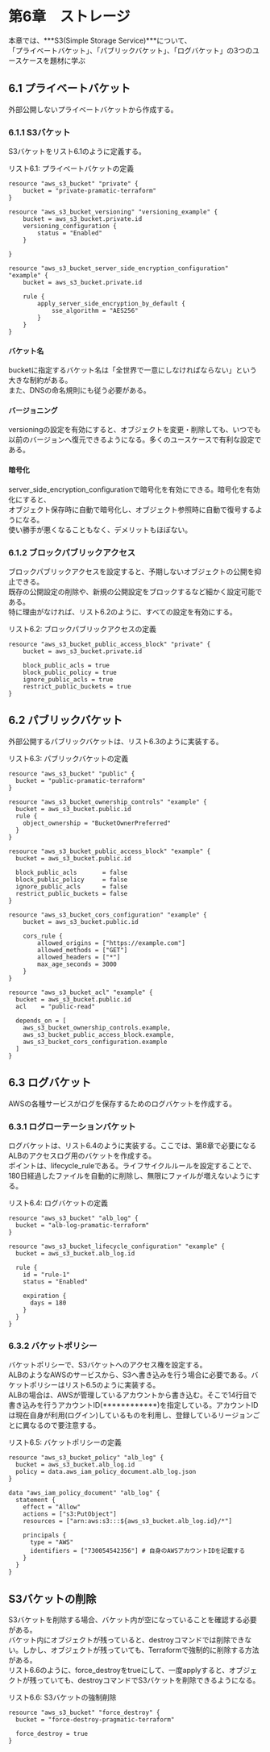 # 第6章　ストレージ
本章では、***S3(Simple Storage Service)***について、<br />
「プライベートバケット」、「パブリックバケット」、「ログバケット」の3つのユースケースを題材に学ぶ

## 6.1 プライベートバケット
外部公開しないプライベートバケットから作成する。

### 6.1.1 S3バケット
S3バケットをリスト6.1のように定義する。

リスト6.1: プライベートバケットの定義
```
resource "aws_s3_bucket" "private" {
    bucket = "private-pramatic-terraform"
}

resource "aws_s3_bucket_versioning" "versioning_example" {
    bucket = aws_s3_bucket.private.id
    versioning_configuration {
        status = "Enabled"
    }

}

resource "aws_s3_bucket_server_side_encryption_configuration" "example" {
    bucket = aws_s3_bucket.private.id

    rule {
        apply_server_side_encryption_by_default {
            sse_algorithm = "AES256"
        }
    }
}
```

#### バケット名
bucketに指定するバケット名は「全世界で一意にしなければならない」という大きな制約がある。<br />
また、DNSの命名規則にも従う必要がある。

#### バージョニング
versioningの設定を有効にすると、オブジェクトを変更・削除しても、いつでも以前のバージョンへ復元できるようになる。多くのユースケースで有利な設定である。

#### 暗号化
server_side_encryption_configurationで暗号化を有効にできる。暗号化を有効化にすると、<br />
オブジェクト保存時に自動で暗号化し、オブジェクト参照時に自動で復号するようになる。<br />
使い勝手が悪くなることもなく、デメリットもほぼない。

### 6.1.2 ブロックパブリックアクセス
ブロックパブリックアクセスを設定すると、予期しないオブジェクトの公開を抑止できる。<br />
既存の公開設定の削除や、新規の公開設定をブロックするなど細かく設定可能である。<br />
特に理由がなければ、リスト6.2のように、すべての設定を有効にする。

リスト6.2: ブロックパブリックアクセスの定義
```
resource "aws_s3_bucket_public_access_block" "private" {
    bucket = aws_s3_bucket.private.id

    block_public_acls = true
    block_public_policy = true
    ignore_public_acls = true
    restrict_public_buckets = true
}
```

## 6.2 パブリックバケット
外部公開するパブリックバケットは、リスト6.3のように実装する。

リスト6.3: パブリックバケットの定義
```
resource "aws_s3_bucket" "public" {
  bucket = "public-pramatic-terraform"
}

resource "aws_s3_bucket_ownership_controls" "example" {
  bucket = aws_s3_bucket.public.id
  rule {
    object_ownership = "BucketOwnerPreferred"
  }
}

resource "aws_s3_bucket_public_access_block" "example" {
  bucket = aws_s3_bucket.public.id

  block_public_acls       = false
  block_public_policy     = false
  ignore_public_acls      = false
  restrict_public_buckets = false
}

resource "aws_s3_bucket_cors_configuration" "example" {
    bucket = aws_s3_bucket.public.id

    cors_rule {
        allowed_origins = ["https://example.com"]
        allowed_methods = ["GET"]
        allowed_headers = ["*"]
        max_age_seconds = 3000
    }
}

resource "aws_s3_bucket_acl" "example" {
  bucket = aws_s3_bucket.public.id
  acl    = "public-read"
  
  depends_on = [
    aws_s3_bucket_ownership_controls.example,
    aws_s3_bucket_public_access_block.example,
    aws_s3_bucket_cors_configuration.example
  ]
}
```

## 6.3 ログバケット
AWSの各種サービスがログを保存するためのログバケットを作成する。

### 6.3.1 ログローテーションバケット
ログバケットは、リスト6.4のように実装する。ここでは、第8章で必要になるALBのアクセスログ用のバケットを作成する。<br />
ポイントは、lifecycle_ruleである。ライフサイクルルールを設定することで、180日経過したファイルを自動的に削除し、無限にファイルが増えないようにする。

リスト6.4: ログバケットの定義
```
resource "aws_s3_bucket" "alb_log" {
  bucket = "alb-log-pramatic-terraform"
}

resource "aws_s3_bucket_lifecycle_configuration" "example" {
  bucket = aws_s3_bucket.alb_log.id

  rule {
    id = "rule-1"
    status = "Enabled"

    expiration {
      days = 180
    }
  }
}
```

### 6.3.2 バケットポリシー
バケットポリシーで、S3バケットへのアクセス権を設定する。<br />
ALBのようなAWSのサービスから、S3へ書き込みを行う場合に必要である。バケットポリシーはリスト6.5のように実装する。<br />
ALBの場合は、AWSが管理しているアカウントから書き込む。そこで14行目で書き込みを行うアカウントID(************)を指定している。アカウントIDは現在自身が利用(ログイン)しているものを利用し、登録しているリージョンごとに異なるので要注意する。

リスト6.5: バケットポリシーの定義
```
resource "aws_s3_bucket_policy" "alb_log" {
  bucket = aws_s3_bucket.alb_log.id
  policy = data.aws_iam_policy_document.alb_log.json
}

data "aws_iam_policy_document" "alb_log" {
  statement {
    effect = "Allow"
    actions = ["s3:PutObject"]
    resources = ["arn:aws:s3:::${aws_s3_bucket.alb_log.id}/*"]

    principals {
      type = "AWS"
      identifiers = ["730054542356"] # 自身のAWSアカウントIDを記載する
    }
  }
}
```

## S3バケットの削除
S3バケットを削除する場合、バケット内が空になっていることを確認する必要がある。<br />
バケット内にオブジェクトが残っていると、destroyコマンドでは削除できない。しかし、オブジェクトが残っていても、Terraformで強制的に削除する方法がある。<br />
リスト6.6のように、force_destroyをtrueにして、一度applyすると、オブジェクトが残っていても、destroyコマンドでS3バケットを削除できるようになる。

リスト6.6: S3バケットの強制削除
```
resource "aws_s3_bucket" "force_destroy" {
  bucket = "force-destroy-pragmatic-terraform"

  force_destroy = true
}
```

